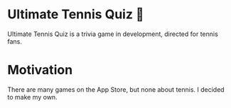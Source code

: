 # Ultimate Tennis Quiz 🎾

Ultimate Tennis Quiz is a trivia game in development, directed for tennis fans.

# Motivation

There are many games on the App Store, but none about tennis. I decided to make my own.
